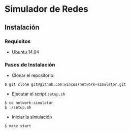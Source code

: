 # Simulador de Redes

## Instalación

### Requisitos
  - Ubuntu 14.04

### Pasos de Instalación
  - Clonar el repositorio:
  
```bash
$ git clone git@github.com:wincus/network-simulator.git
```
  - Ejecutar el script `setup.sh`

```bash
$ cd network-simulator
$ ./setup.sh
```

  - Iniciar la simulación

```bash
$ make start
```

